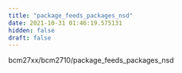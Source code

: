 ```yaml
---
title: "package_feeds_packages_nsd"
date: 2021-10-31 01:46:19.575131
hidden: false
draft: false
---
```


bcm27xx/bcm2710/package_feeds_packages_nsd

